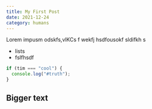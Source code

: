 ```yaml
---
title: My First Post
date: 2021-12-24
category: humans
---
```


Lorem impusm odskfs,vlKCs f wekfj hsdfousokf sldifkh s

- lists
- fslfhsdf

```js
if (tim === "cool") {
  console.log("#truth");
}
```

## Bigger text
